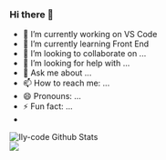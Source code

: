 ### Hi there 👋

<!--
**Ily-code/Ily-code** is a ✨ _special_ ✨ repository because its `README.md` (this file) appears on your GitHub profile.

Here are some ideas to get you started:
-->
- 🔭 I’m currently working on VS Code
- 🌱 I’m currently learning Front End
- 👯 I’m looking to collaborate on ...
- 🤔 I’m looking for help with ...
- 💬 Ask me about ...
- 📫 How to reach me: ...
- 😄 Pronouns: ...
- ⚡ Fun fact: ...
- 
<img align="left" alt="Ily-code Github Stats" src="https://github-readme-stats.vercel.app/api?username=Ily-code&show_icons=true&theme=radical)" />
<br>
<a href="#">
  <img align="center" src="https://github-readme-stats.vercel.app/api/top-langs/?username=Ily-code&layout=compact" />
</a>

